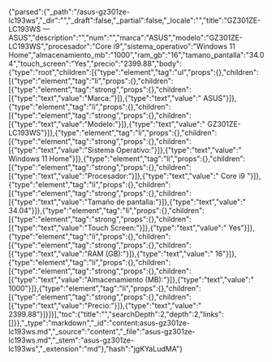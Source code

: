 {"parsed":{"_path":"/asus-gz301ze-lc193ws","_dir":"","_draft":false,"_partial":false,"_locale":"","title":"GZ301ZE-LC193WS — ASUS","description":"","num":"","marca":"ASUS","modelo":"GZ301ZE-LC193WS","procesador":"Core i9","sistema_operativo":"Windows 11 Home","almacenamiento_mb":"1000","ram_gb":"16","tamano_pantalla":"34.04","touch_screen":"Yes","precio":"2399.88","body":{"type":"root","children":[{"type":"element","tag":"ul","props":{},"children":[{"type":"element","tag":"li","props":{},"children":[{"type":"element","tag":"strong","props":{},"children":[{"type":"text","value":"Marca:"}]},{"type":"text","value":" ASUS"}]},{"type":"element","tag":"li","props":{},"children":[{"type":"element","tag":"strong","props":{},"children":[{"type":"text","value":"Modelo:"}]},{"type":"text","value":" GZ301ZE-LC193WS"}]},{"type":"element","tag":"li","props":{},"children":[{"type":"element","tag":"strong","props":{},"children":[{"type":"text","value":"Sistema Operativo:"}]},{"type":"text","value":" Windows 11 Home"}]},{"type":"element","tag":"li","props":{},"children":[{"type":"element","tag":"strong","props":{},"children":[{"type":"text","value":"Procesador:"}]},{"type":"text","value":" Core i9 "}]},{"type":"element","tag":"li","props":{},"children":[{"type":"element","tag":"strong","props":{},"children":[{"type":"text","value":"Tamaño de pantalla:"}]},{"type":"text","value":" 34.04"}]},{"type":"element","tag":"li","props":{},"children":[{"type":"element","tag":"strong","props":{},"children":[{"type":"text","value":"Touch Screen:"}]},{"type":"text","value":" Yes"}]},{"type":"element","tag":"li","props":{},"children":[{"type":"element","tag":"strong","props":{},"children":[{"type":"text","value":"RAM (GB):"}]},{"type":"text","value":" 16"}]},{"type":"element","tag":"li","props":{},"children":[{"type":"element","tag":"strong","props":{},"children":[{"type":"text","value":"Almacenamiento (MB):"}]},{"type":"text","value":" 1000"}]},{"type":"element","tag":"li","props":{},"children":[{"type":"element","tag":"strong","props":{},"children":[{"type":"text","value":"Precio:"}]},{"type":"text","value":" 2399.88"}]}]}],"toc":{"title":"","searchDepth":2,"depth":2,"links":[]}},"_type":"markdown","_id":"content:asus-gz301ze-lc193ws.md","_source":"content","_file":"asus-gz301ze-lc193ws.md","_stem":"asus-gz301ze-lc193ws","_extension":"md"},"hash":"jgKYaLudMA"}
